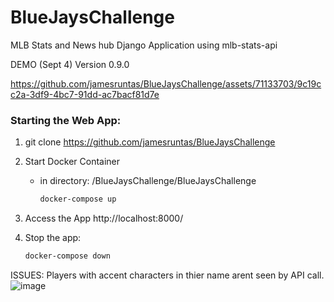 # BlueJaysChallenge

MLB Stats and News hub Django Application using mlb-stats-api

DEMO (Sept 4) Version 0.9.0

https://github.com/jamesruntas/BlueJaysChallenge/assets/71133703/9c19cc2a-3df9-4bc7-91dd-ac7bacf81d7e


### Starting the Web App:

1. git clone <https://github.com/jamesruntas/BlueJaysChallenge>

   
2. Start Docker Container 
   - in directory: /BlueJaysChallenge/BlueJaysChallenge 
     ```bash
     docker-compose up
     ```

3. Access the App
    http://localhost:8000/

4. Stop the app:
   ```bash
   docker-compose down
   ```

ISSUES:
Players with accent characters in thier name arent seen by API call. ![image](https://github.com/jamesruntas/BlueJaysChallenge/assets/71133703/83011afc-7294-47f2-b659-56ae4f82d544)

